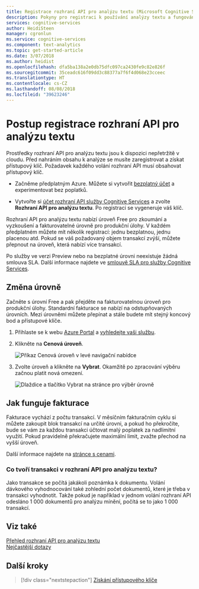```yaml
---
title: Registrace rozhraní API pro analýzu textu (Microsoft Cognitive Services v Azure) | Microsoft Docs
description: Pokyny pro registraci k používání analýzy textu a fungování v rámci omezení.
services: cognitive-services
author: HeidiSteen
manager: cgronlun
ms.service: cognitive-services
ms.component: text-analytics
ms.topic: get-started-article
ms.date: 3/07/2018
ms.author: heidist
ms.openlocfilehash: dfa5ba138a2e0db75dfc097ca2430fe9c82e826f
ms.sourcegitcommit: 35ceadc616f09dd3c88377a7f6f4d068e23cceec
ms.translationtype: HT
ms.contentlocale: cs-CZ
ms.lasthandoff: 08/08/2018
ms.locfileid: "39623246"
---
```

# <a name="how-to-sign-up-for-text-analytics-api"></a>Postup registrace rozhraní API pro analýzu textu

Prostředky rozhraní API pro analýzu textu jsou k dispozici nepřetržitě v cloudu. Před nahráním obsahu k analýze se musíte zaregistrovat a získat přístupový klíč. Požadavek každého volání rozhraní API musí obsahovat přístupový klíč.

+ Začněme předplatným Azure. Můžete si vytvořit [bezplatný účet](https://azure.microsoft.com/free/) a experimentovat bez poplatků.

+ Vytvořte si [účet rozhraní API služby Cognitive Services](https://docs.microsoft.com/azure/cognitive-services/cognitive-services-apis-create-account) a zvolte **Rozhraní API pro analýzu textu**. Po registraci se vygeneruje váš klíč.

Rozhraní API pro analýzu textu nabízí úroveň Free pro zkoumání a vyzkoušení a fakturovatelné úrovně pro produkční úlohy. V každém předplatném můžete mít několik registrací: jednu bezplatnou, jednu placenou atd. Pokud se váš požadovaný objem transakcí zvýší, můžete přepnout na úroveň, která nabízí více transakcí.

Po služby ve verzi Preview nebo na bezplatné úrovni neexistuje žádná smlouva SLA. Další informace najdete ve [smlouvě SLA pro služby Cognitive Services](https://azure.microsoft.com/support/legal/sla/cognitive-services/v1_1/).

## <a name="how-to-change-tiers"></a>Změna úrovně

Začněte s úrovní Free a pak přejděte na fakturovatelnou úroveň pro produkční úlohy. Standardní fakturace se nabízí na odstupňovaných úrovních. Mezi úrovněmi můžete přepínat a stále budete mít stejný koncový bod a přístupové klíče.

1. Přihlaste se k webu [Azure Portal](https://portal.azure.com) a [vyhledejte vaši službu](text-analytics-how-to-access-key.md).

2. Klikněte na **Cenová úroveň**.

   ![Příkaz Cenová úroveň v levé navigační nabídce](../media/portal-pricing-tier.png)

3. Zvolte úroveň a klikněte na **Vybrat**.  Okamžitě po zpracování výběru začnou platit nová omezení. 

   ![Dlaždice a tlačítko Vybrat na stránce pro výběr úrovně](../media/portal-choose-tier.png)

## <a name="how-billing-works"></a>Jak funguje fakturace

Fakturace vychází z počtu transakcí. V měsíčním fakturačním cyklu si můžete zakoupit blok transakcí na určité úrovni, a pokud ho překročíte, bude se vám za každou transakci účtovat malý poplatek za nadlimitní využití. Pokud pravidelně překračujete maximální limit, zvažte přechod na vyšší úroveň.

Další informace najdete na [stránce s cenami](https://azure.microsoft.com/pricing/details/cognitive-services/text-analytics/).

### <a name="what-constitutes-a-transaction-in-the-text-analytics-api"></a>Co tvoří transakci v rozhraní API pro analýzu textu?
Jako transakce se počítá jakákoli poznámka k dokumentu. Volání dávkového vyhodnocování také zohlední počet dokumentů, které je třeba v transakci vyhodnotit. Takže pokud je například v jednom volání rozhraní API odesláno 1 000 dokumentů pro analýzu mínění, počítá se to jako 1 000 transakcí.

## <a name="see-also"></a>Viz také 

 [Přehled rozhraní API pro analýzu textu](../overview.md)  
 [Nejčastější dotazy](../text-analytics-resource-faq.md)

## <a name="next-steps"></a>Další kroky

> [!div class="nextstepaction"]
> [Získání přístupového klíče](text-analytics-how-to-access-key.md)
